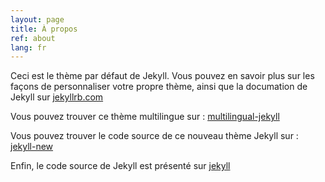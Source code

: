 ```yaml
---
layout: page
title: À propos
ref: about
lang: fr
---
```


Ceci est le thème par défaut de Jekyll. Vous pouvez en savoir plus sur les façons de personnaliser votre propre thème, ainsi que la documation de Jekyll sur [jekyllrb.com](http://jekyllrb.com/)

Vous pouvez trouver ce thème multilingue sur :
[multilingual-jekyll](https://github.com/sylvaindurand/multilingual-jekyll)

Vous pouvez trouver le code source de ce nouveau thème Jekyll sur :
[jekyll-new](https://github.com/jglovier/jekyll-new)

Enfin, le code source de Jekyll est présenté sur
[jekyll](https://github.com/jekyll/jekyll)
